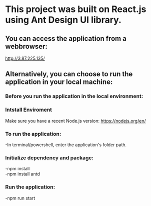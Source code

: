 # This project was built on React.js using Ant Design UI library.
## You can access the application from a webbrowser:<br>
http://3.87.225.135/
## Alternatively, you can choose to run the application in your local machine:<br>
### Before you run the application in the local environment:<br>
### Intstall Enviroment<br>
Make sure you have a recent Node.js version: https://nodejs.org/en/<br>
### To run the application:<br>
-In terminal/powershell, enter the application's folder path.<br>
### Initialize dependency and package:<br>
-npm install<br>
-npm install antd<br>
### Run the application:<br>
-npm run start<br>
